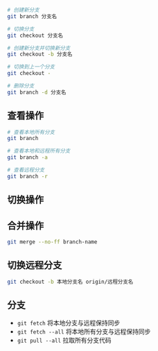 ```bash
# 创建新分支
git branch 分支名

# 切换分支
git checkout 分支名

# 创建新分支并切换新分支
git checkout -b 分支名

# 切换到上一个分支
git checkout -

# 删除分支
git branch -d 分支名

```



## 查看操作

```bash
# 查看本地所有分支
git branch

# 查看本地和远程所有分支
git branch -a

# 查看远程分支
git branch -r


```



## 切换操作



## 合并操作

```bash
git merge --no-ff branch-name
```



## 切换远程分支

```bash
git checkout -b 本地分支名 origin/远程分支名
```

## 分支

- `git fetch` 将本地分支与远程保持同步
- `git fetch --all` 将本地所有分支与远程保持同步
- `git pull --all` 拉取所有分支代码